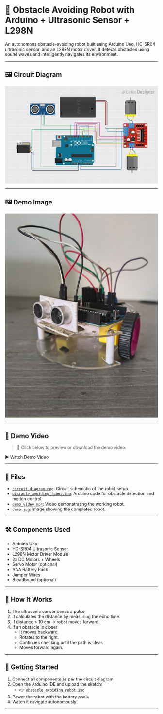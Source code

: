 # 🤖 Obstacle Avoiding Robot with Arduino + Ultrasonic Sensor + L298N

An autonomous obstacle-avoiding robot built using Arduino Uno, HC-SR04 ultrasonic sensor, and an L298N motor driver. It detects obstacles using sound waves and intelligently navigates its environment.

---

## 🖼 Circuit Diagram

![Circuit Diagram](./circuit_diagram.png)

---

## 🖼 Demo Image

![Demo Preview](./demo.jpg)

---

## 🎥 Demo Video

> 🔽 Click below to preview or download the demo video:

[▶ Watch Demo Video](demo_video.mp4)

---

## 📂 Files

- [`circuit_diagram.png`](./circuit_diagram.png): Circuit schematic of the robot setup.
- [`obstacle_avoiding_robot.ino`](./obstacle_avoiding_robot.ino): Arduino code for obstacle detection and motion control.
- [`demo_video.mp4`](./demo_video.mp4): Video demonstrating the working robot.
- [`demo.jpg`](./demo.jpg): Image showing the completed robot.

---

## 🛠 Components Used

- Arduino Uno
- HC-SR04 Ultrasonic Sensor
- L298N Motor Driver Module
- 2x DC Motors + Wheels
- Servo Motor (optional)
- AAA Battery Pack
- Jumper Wires
- Breadboard (optional)

---

## 🧠 How It Works

1. The ultrasonic sensor sends a pulse.
2. It calculates the distance by measuring the echo time.
3. If distance > 10 cm → robot moves forward.
4. If an obstacle is closer:
   - It moves backward.
   - Rotates to the right.
   - Continues checking until the path is clear.
   - Moves forward again.

---

## 🚀 Getting Started

1. Connect all components as per the circuit diagram.
2. Open the Arduino IDE and upload the sketch:
   - 👉 [`obstacle_avoiding_robot.ino`](./obstacle_avoiding_robot.ino)
3. Power the robot with the battery pack.
4. Watch it navigate autonomously!

---

